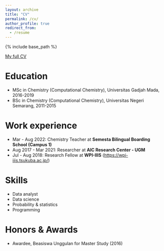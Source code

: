 ```yaml
---
layout: archive
title: "CV"
permalink: /cv/
author_profile: true
redirect_from:
  - /resume
---
```


{% include base_path %}

[My full CV](/files/Resume.pdf)

Education
======
* MSc in Chemistry (Computational Chemistry), Universitas Gadjah Mada, 2016-2019
* BSc in Chemistry (Computational Chemistry), Universitas Negeri Semarang, 2011-2015

Work experience
======
* Mar - Aug 2022: Chemistry Teacher at **Semesta Bilingual Boarding School (Campus 1)**
* Aug 2017 - Mar 2021: Researcher at **AIC Research Center - UGM** 
* Jul - Aug 2018: Research Fellow at **WPI-IIIS** (https://wpi-iiis.tsukuba.ac.jp/)
  
Skills
======
* Data analyst
* Data science
* Probability & statistics
* Programming

Honors & Awards
======
* Awardee, Beasiswa Unggulan for Master Study (2016)
